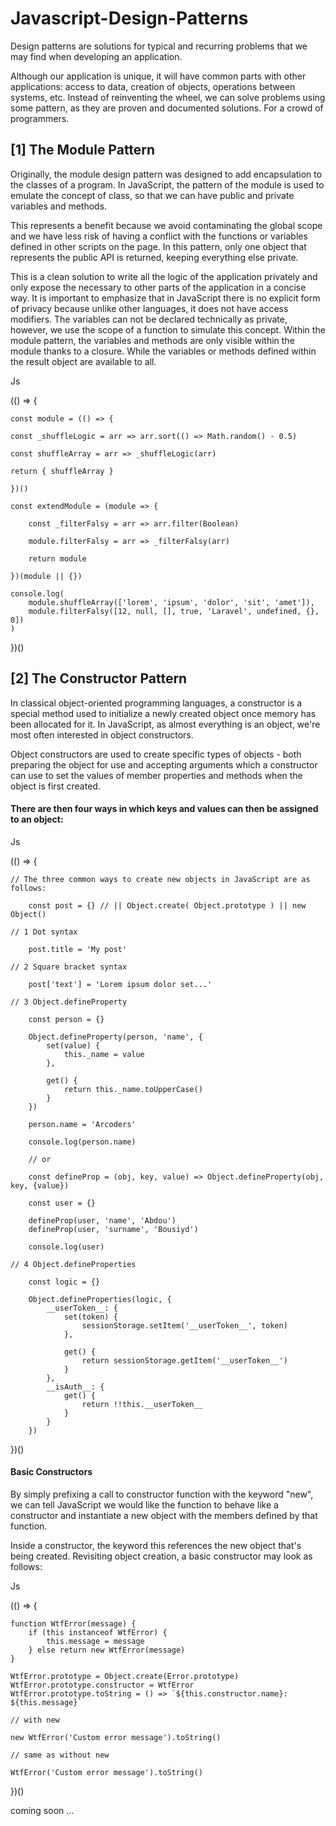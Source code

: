# Javascript-Design-Patterns

Design patterns are solutions for typical and recurring problems that we may find when developing an application.

Although our application is unique, it will have common parts with other applications: access to data, creation of objects, operations between systems, etc. Instead of reinventing the wheel, we can solve problems using some pattern, as they are proven and documented solutions. For a crowd of programmers.

## [1] The Module Pattern

Originally, the module design pattern was designed to add encapsulation to the classes of a program. In JavaScript, the pattern of the module is used to emulate the concept of class, so that we can have public and private variables and methods.

This represents a benefit because we avoid contaminating the global scope and we have less risk of having a conflict with the functions or variables defined in other scripts on the page. In this pattern, only one object that represents the public API is returned, keeping everything else private.

This is a clean solution to write all the logic of the application privately and only expose the necessary to other parts of the application in a concise way. It is important to emphasize that in JavaScript there is no explicit form of privacy because unlike other languages, it does not have access modifiers. The variables can not be declared technically as private, however, we use the scope of a function to simulate this concept. Within the module pattern, the variables and methods are only visible within the module thanks to a closure. While the variables or methods defined within the result object are available to all.


Js

(() => {

    const module = (() => {

    const _shuffleLogic = arr => arr.sort(() => Math.random() - 0.5)

    const shuffleArray = arr => _shuffleLogic(arr)

    return { shuffleArray }

    })()

    const extendModule = (module => {

        const _filterFalsy = arr => arr.filter(Boolean)

        module.filterFalsy = arr => _filterFalsy(arr)

        return module

    })(module || {})

    console.log(
        module.shuffleArray(['lorem', 'ipsum', 'dolor', 'sit', 'amet']),
        module.filterFalsy([12, null, [], true, 'Laravel', undefined, {}, 0])
    )

})()



## [2] The Constructor Pattern

In classical object-oriented programming languages, a constructor is a special method used to initialize a newly created object once memory has been allocated for it. In JavaScript, as almost everything is an object, we're most often interested in object constructors.

Object constructors are used to create specific types of objects - both preparing the object for use and accepting arguments which a constructor can use to set the values of member properties and methods when the object is first created.

#### There are then four ways in which keys and values can then be assigned to an object:

 Js

(() => {

    // The three common ways to create new objects in JavaScript are as follows:

        const post = {} // || Object.create( Object.prototype ) || new Object()

    // 1 Dot syntax

        post.title = 'My post'

    // 2 Square bracket syntax

        post['text'] = 'Lorem ipsum dolor set...'

    // 3 Object.defineProperty

        const person = {}

        Object.defineProperty(person, 'name', {
            set(value) {
                this._name = value
            },

            get() {
                return this._name.toUpperCase()
            }
        })

        person.name = 'Arcoders'

        console.log(person.name)

        // or 

        const defineProp = (obj, key, value) => Object.defineProperty(obj, key, {value})

        const user = {}

        defineProp(user, 'name', 'Abdou')
        defineProp(user, 'surname', 'Bousiyd')

        console.log(user)

    // 4 Object.defineProperties

        const logic = {}

        Object.defineProperties(logic, {
            __userToken__: {
                set(token) {
                    sessionStorage.setItem('__userToken__', token)
                },

                get() {
                    return sessionStorage.getItem('__userToken__')
                }
            },
            __isAuth__: {
                get() {
                    return !!this.__userToken__
                }
            }
        })

})()

    


#### Basic Constructors

By simply prefixing a call to constructor function with the keyword "new", we can tell JavaScript we would like the function to behave like a constructor and instantiate a new object with the members defined by that function.

Inside a constructor, the keyword this references the new object that's being created. Revisiting object creation, a basic constructor may look as follows:



 Js

(() => {

    
    function WtfError(message) {
        if (this instanceof WtfError) {
            this.message = message
        } else return new WtfError(message)
    }

    WtfError.prototype = Object.create(Error.prototype)
    WtfError.prototype.constructor = WtfError
    WtfError.prototype.toString = () => `${this.constructor.name}: ${this.message}`

    // with new

    new WtfError('Custom error message').toString()

    // same as without new

    WtfError('Custom error message').toString()

})()




coming soon ...
